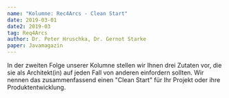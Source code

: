 ```yaml
---
name: "Kolumne: Rec4Arcs - Clean Start"
date: 2019-03-01
date2: 2019-03
tag: Req4Arcs
author: Dr. Peter Hruschka, Dr. Gernot Starke
paper: Javamagazin
---
```

In der zweiten Folge unserer Kolumne stellen wir Ihnen drei Zutaten vor, die sie als Architekt(in) auf jeden Fall
von anderen einfordern sollten. Wir nennen das zusammenfassend einen "Clean Start" für Ihr Projekt oder ihre
Produktentwicklung.
